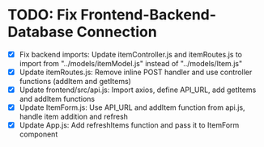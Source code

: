 # TODO: Fix Frontend-Backend-Database Connection

- [x] Fix backend imports: Update itemController.js and itemRoutes.js to import from "../models/itemModel.js" instead of "../models/Item.js"
- [x] Update itemRoutes.js: Remove inline POST handler and use controller functions (addItem and getItems)
- [x] Update frontend/src/api.js: Import axios, define API_URL, add getItems and addItem functions
- [x] Update ItemForm.js: Use API_URL and addItem function from api.js, handle item addition and refresh
- [x] Update App.js: Add refreshItems function and pass it to ItemForm component
